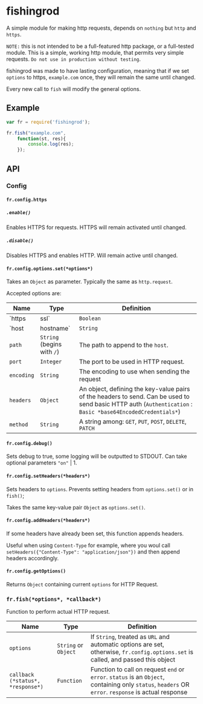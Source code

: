 # fishingrod

A simple module for making http requests, depends on `nothing` but `http` and `https`.

`NOTE:` this is not intended to be a full-featured http package, or a full-tested module. This is a simple,
working http module, that permits very simple requests. `Do not use in production without testing`.

fishingrod was made to have lasting configuration, meaning that if we set `options` to https, `example.com` once, they 
will remain the same until changed.

Every new call to `fish` will modify the general options.

## Example

```javascript
var fr = require('fishingrod');

fr.fish("example.com",
	function(st, res){
		console.log(res);
	});
```

## API

### Config

#### `fr.config.https`

##### `.enable()`

Enables HTTPS for requests. HTTPS will remain activated until changed.

##### `.disable()`

Disables HTTPS and enables HTTP. Will remain active until changed.

#### `fr.config.options.set(*options*)`

Takes an `Object` as parameter. Typically the same as `http.request`.

Accepted options are: 

| Name | Type | Definition |
|--------|------|-----------|
| `https | ssl` | `Boolean` | Defines if request will use HTTPS |
| `host | hostname` | `String` | The host to call, example: `example.com` |
| `path` | `String` (begins with `/`) | The path to append to the `host`. |
| `port` | `Integer` | The port to be used in HTTP request. |
| `encoding` | `String` | The encoding to use when sending the request |
| `headers` | `Object`  | An object, defining the key-value pairs of the headers to send. Can be used to send basic HTTP auth (`Authentication` : `Basic *base64EncodedCredentials*`) |
| `method` | `String` | A string among: `GET`, `PUT`, `POST`, `DELETE`, `PATCH` |

#### `fr.config.debug()`

Sets debug to true, some logging will be outputted to STDOUT. 
Can take optional parameters `"on"` | 1.

#### `fr.config.setHeaders(*headers*)`

Sets headers to `options`. Prevents setting headers from `options.set()` or in `fish()`;

Takes the same key-value pair `Object` as `options.set()`.

#### `fr.config.addHeaders(*headers*)`

If some headers have already been set, this function appends headers.

Useful when using `Content-Type` for example, where you woul call `setHeaders({"Content-Type": "application/json"})` and then append headers accordingly.

#### `fr.config.getOptions()`

Returns `Object` containing current `options` for HTTP Request.

### `fr.fish(*options*, *callback*)`

Function to perform actual HTTP request.

| Name | Type | Definition |
|--------|------|----------|
| `options` | `String` or `Object` | If `String`, treated as `URL` and automatic options are set, otherwise, `fr.config.options.set` is called, and passed this object |
| `callback (*status*, *response*)` | `Function` | Function to call on request `end` or `error`. `status` is an `Object`, containing only `status`, `headers` OR `error`. `response` is actual response | 

 